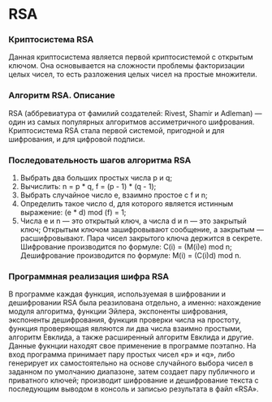 # RSA

### Криптосистема RSA
Данная криптосистема является первой криптосистемой с открытым ключом. Она
основывается на сложности проблемы факторизации целых чисел, то есть разложения
целых чисел на простые множители.

### Алгоритм RSA. Описание
RSA (аббревиатура от фамилий создателей: Rivest, Shamir и Adleman) — один из самых
популярных алгоритмов ассиметричного шифрования. Криптосистема RSA стала первой
системой, пригодной и для шифрования, и для цифровой подписи.

### Последовательность шагов алгоритма RSA
1. Выбрать два больших простых числа p и q;
2. Вычислить: n = p * q, f = (p - 1) * (q - 1);
3. Выбрать случайное число e, взаимно простое с f и n;
4. Определить такое число d, для которого является истинным выражение: (e * d) mod
(f) = 1;
5. Числа e и n — это открытый ключ, а числа d и n — это закрытый ключ;
Открытым ключом зашифровывают сообщение, а закрытым — расшифровывают. Пара
чисел закрытого ключа держится в секрете.
Шифрование производится по формуле: C(i) = (M(i)e) mod n;
Дешифрование производится по формуле: M(i) = (C(i)d) mod n.

### Программная реализация шифра RSA
В программе каждая функция, используемая в шифровании и дешифровании RSA была
реазилована отдельно, а именно: нахождение модуля алгоритма, функции Эйлера,
экспоненты шифрования, экспоненты дешифрования, функция проверки числа на
простоту, функция проверяющая являются ли два числа взаимно простыми, алгоритм
Евклида, а также расширенный алгоритм Евклида и другие. Данные фукнции находят свое
применение в программе поэтапно. На вход программа принимает пару простых чисел «p»
и «q», либо генерирует их самостоятельно на основе случайного выбора чисел в заданном
по умолчанию диапазоне, затем создает пару публичного и приватного ключей;
производит шифрование и дешифрование текста с последующим выводом в консоль и
записью результата в файл «RSA».
